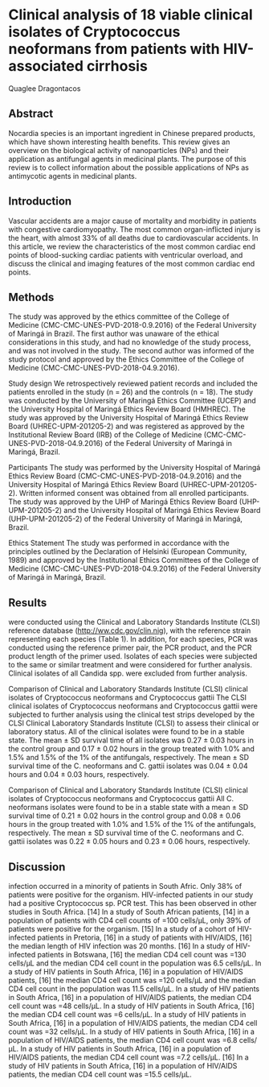# Clinical analysis of 18 viable clinical isolates of Cryptococcus neoformans from patients with HIV-associated cirrhosis
Quaglee Dragontacos


## Abstract
Nocardia species is an important ingredient in Chinese prepared products, which have shown interesting health benefits. This review gives an overview on the biological activity of nanoparticles (NPs) and their application as antifungal agents in medicinal plants. The purpose of this review is to collect information about the possible applications of NPs as antimycotic agents in medicinal plants.


## Introduction
Vascular accidents are a major cause of mortality and morbidity in patients with congestive cardiomyopathy. The most common organ-inflicted injury is the heart, with almost 33% of all deaths due to cardiovascular accidents. In this article, we review the characteristics of the most common cardiac end points of blood-sucking cardiac patients with ventricular overload, and discuss the clinical and imaging features of the most common cardiac end points.


## Methods
The study was approved by the ethics committee of the College of Medicine (CMC-CMC-UNES-PVD-2018-0.9.2016) of the Federal University of Maringá in Brazil. The first author was unaware of the ethical considerations in this study, and had no knowledge of the study process, and was not involved in the study. The second author was informed of the study protocol and approved by the Ethics Committee of the College of Medicine (CMC-CMC-UNES-PVD-2018-04.9.2016).

Study design
We retrospectively reviewed patient records and included the patients enrolled in the study (n = 26) and the controls (n = 18). The study was conducted by the University of Maringá Ethics Committee (UCEP) and the University Hospital of Maringá Ethics Review Board (HMHREC). The study was approved by the University Hospital of Maringá Ethics Review Board (UHREC-UPM-201205-2) and was registered as approved by the Institutional Review Board (IRB) of the College of Medicine (CMC-CMC-UNES-PVD-2018-04.9.2016) of the Federal University of Maringá in Maringá, Brazil.

Participants
The study was performed by the University Hospital of Maringá Ethics Review Board (CMC-CMC-UNES-PVD-2018-04.9.2016) and the University Hospital of Maringá Ethics Review Board (UHREC-UPM-201205-2). Written informed consent was obtained from all enrolled participants. The study was approved by the UHP of Maringá Ethics Review Board (UHP-UPM-201205-2) and the University Hospital of Maringá Ethics Review Board (UHP-UPM-201205-2) of the Federal University of Maringá in Maringá, Brazil.

Ethics Statement
The study was performed in accordance with the principles outlined by the Declaration of Helsinki (European Community, 1989) and approved by the Institutional Ethics Committees of the College of Medicine (CMC-CMC-UNES-PVD-2018-04.9.2016) of the Federal University of Maringá in Maringá, Brazil.


## Results
were conducted using the Clinical and Laboratory Standards Institute (CLSI) reference database (http://ww.cdc.gov/clin.nig), with the reference strain representing each species (Table 1). In addition, for each species, PCR was conducted using the reference primer pair, the PCR product, and the PCR product length of the primer used. Isolates of each species were subjected to the same or similar treatment and were considered for further analysis. Clinical isolates of all Candida spp. were excluded from further analysis.

Comparison of Clinical and Laboratory Standards Institute (CLSI) clinical isolates of Cryptococcus neoformans and Cryptococcus gattii
The CLSI clinical isolates of Cryptococcus neoformans and Cryptococcus gattii were subjected to further analysis using the clinical test strips developed by the CLSI Clinical Laboratory Standards Institute (CLSI) to assess their clinical or laboratory status. All of the clinical isolates were found to be in a stable state. The mean ± SD survival time of all isolates was 0.27 ± 0.03 hours in the control group and 0.17 ± 0.02 hours in the group treated with 1.0% and 1.5% and 1.5% of the 1% of the antifungals, respectively. The mean ± SD survival time of the C. neoformans and C. gattii isolates was 0.04 ± 0.04 hours and 0.04 ± 0.03 hours, respectively.

Comparison of Clinical and Laboratory Standards Institute (CLSI) clinical isolates of Cryptococcus neoformans and Cryptococcus gattii
All C. neoformans isolates were found to be in a stable state with a mean ± SD survival time of 0.21 ± 0.02 hours in the control group and 0.08 ± 0.06 hours in the group treated with 1.0% and 1.5% of the 1% of the antifungals, respectively. The mean ± SD survival time of the C. neoformans and C. gattii isolates was 0.22 ± 0.05 hours and 0.23 ± 0.06 hours, respectively.


## Discussion
infection occurred in a minority of patients in South Afric. Only 38% of patients were positive for the organism. HIV-infected patients in our study had a positive Cryptococcus sp. PCR test. This has been observed in other studies in South Africa. [14] In a study of South African patients, [14] in a population of patients with CD4 cell counts of =100 cells/µL, only 39% of patients were positive for the organism. [15] In a study of a cohort of HIV-infected patients in Pretoria, [16] in a study of patients with HIV/AIDS, [16] the median length of HIV infection was 20 months. [16] In a study of HIV-infected patients in Botswana, [16] the median CD4 cell count was =130 cells/µL and the median CD4 cell count in the population was 6.5 cells/µL. In a study of HIV patients in South Africa, [16] in a population of HIV/AIDS patients, [16] the median CD4 cell count was =120 cells/µL and the median CD4 cell count in the population was 11.5 cells/µL. In a study of HIV patients in South Africa, [16] in a population of HIV/AIDS patients, the median CD4 cell count was =48 cells/µL. In a study of HIV patients in South Africa, [16] the median CD4 cell count was =6 cells/µL. In a study of HIV patients in South Africa, [16] in a population of HIV/AIDS patients, the median CD4 cell count was =32 cells/µL. In a study of HIV patients in South Africa, [16] in a population of HIV/AIDS patients, the median CD4 cell count was =6.8 cells/µL. In a study of HIV patients in South Africa, [16] in a population of HIV/AIDS patients, the median CD4 cell count was =7.2 cells/µL. [16] In a study of HIV patients in South Africa, [16] in a population of HIV/AIDS patients, the median CD4 cell count was =15.5 cells/µL.
